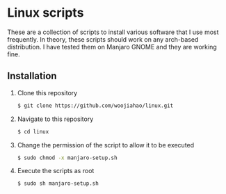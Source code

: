 # Linux scripts
These are a collection of scripts to install various software that I use most frequently. In theory, these scripts should work on any arch-based distribution. I have tested them on Manjaro GNOME and they are working fine.

## Installation
1. Clone this repository
   
   ```bash
   $ git clone https://github.com/woojiahao/linux.git
   ```

2. Navigate to this repository
   
   ```bash
   $ cd linux
   ```

3. Change the permission of the script to allow it to be executed
   
   ```bash
   $ sudo chmod -x manjaro-setup.sh
   ```

4. Execute the scripts as root
   
   ```bash
   $ sudo sh manjaro-setup.sh
   ```